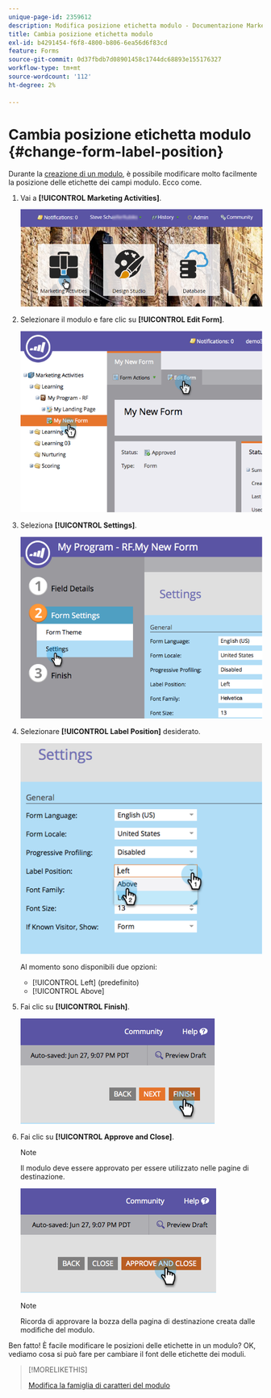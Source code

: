 ```yaml
---
unique-page-id: 2359612
description: Modifica posizione etichetta modulo - Documentazione Marketo - Documentazione del prodotto
title: Cambia posizione etichetta modulo
exl-id: b4291454-f6f8-4800-b806-6ea56d6f83cd
feature: Forms
source-git-commit: 0d37fbdb7d08901458c1744dc68893e155176327
workflow-type: tm+mt
source-wordcount: '112'
ht-degree: 2%

---
```


# Cambia posizione etichetta modulo {#change-form-label-position}

Durante la [creazione di un modulo](/help/marketo/product-docs/demand-generation/forms/creating-a-form/create-a-form.md), è possibile modificare molto facilmente la posizione delle etichette dei campi modulo. Ecco come.

1. Vai a **[!UICONTROL Marketing Activities]**.

   ![](assets/login-marketing-activities-2.png)

1. Selezionare il modulo e fare clic su **[!UICONTROL Edit Form]**.

   ![](assets/image2014-9-15-16-3a16-3a9.png)

1. Seleziona **[!UICONTROL Settings]**.

   ![](assets/image2014-9-15-16-3a16-3a26.png)

1. Selezionare **[!UICONTROL Label Position]** desiderato.

   ![](assets/image2014-9-15-16-3a16-3a39.png)

   Al momento sono disponibili due opzioni:

   * [!UICONTROL Left] (predefinito)
   * [!UICONTROL Above]

1. Fai clic su **[!UICONTROL Finish]**.

   ![](assets/image2014-9-15-16-3a16-3a49.png)

1. Fai clic su **[!UICONTROL Approve and Close]**.

   >[!NOTE]
   >
   >Il modulo deve essere approvato per essere utilizzato nelle pagine di destinazione.

   ![](assets/image2014-9-15-16-3a17-3a12.png)

   >[!NOTE]
   >
   >Ricorda di approvare la bozza della pagina di destinazione creata dalle modifiche del modulo.

Ben fatto! È facile modificare le posizioni delle etichette in un modulo? OK, vediamo cosa si può fare per cambiare il font delle etichette dei moduli.

>[!MORELIKETHIS]
>
>[Modifica la famiglia di caratteri del modulo](/help/marketo/product-docs/demand-generation/forms/form-design/change-the-form-font-family.md)
